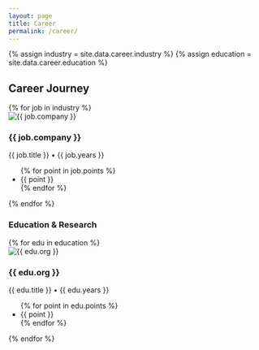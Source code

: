 ```yaml
---
layout: page
title: Career
permalink: /career/
---
```


{% assign industry = site.data.career.industry %}
{% assign education = site.data.career.education %}

<section class="pt-32 pb-20 px-8 md:px-16 bg-white">
  <h2 class="text-3xl font-semibold mb-12 text-center">Career Journey</h2>

  <!-- Timeline -->
  <div class="relative border-l-2 border-gray-200 pl-6 space-y-14">
    {% for job in industry %}
      <div class="relative">
        <div class="absolute -left-3.5 top-1.5 w-3 h-3 bg-blue-600 rounded-full"></div>
        <div class="flex flex-col md:flex-row md:items-start gap-6">
          <div class="flex-shrink-0 w-16 h-16">
            <img src="{{ '/assets/logos/' | append: job.logo | relative_url }}" alt="{{ job.company }}" class="object-contain h-full w-full">
          </div>
          <div>
            <h3 class="text-lg font-bold text-gray-800">{{ job.company }}</h3>
            <p class="text-sm italic text-gray-600 mb-1">{{ job.title }} • {{ job.years }}</p>
            <ul class="list-disc list-inside text-sm text-gray-700">
              {% for point in job.points %}
                <li>{{ point }}</li>
              {% endfor %}
            </ul>
          </div>
        </div>
      </div>
    {% endfor %}
  </div>

  <h3 class="text-xl font-bold text-gray-700 mt-20 mb-6">Education & Research</h3>

  <!-- Education Timeline -->
  <div class="relative border-l-2 border-gray-200 pl-6 space-y-14">
    {% for edu in education %}
      <div class="relative">
        <div class="absolute -left-3.5 top-1.5 w-3 h-3 bg-green-500 rounded-full"></div>
        <div class="flex flex-col md:flex-row md:items-start gap-6">
          <div class="flex-shrink-0 w-16 h-16">
            <img src="{{ '/assets/logos/' | append: edu.logo | relative_url }}" alt="{{ edu.org }}" class="object-contain h-full w-full">
          </div>
          <div>
            <h3 class="text-lg font-bold text-gray-800">{{ edu.org }}</h3>
            <p class="text-sm italic text-gray-600 mb-1">{{ edu.title }} • {{ edu.years }}</p>
            <ul class="list-disc list-inside text-sm text-gray-700">
              {% for point in edu.points %}
                <li>{{ point }}</li>
              {% endfor %}
            </ul>
          </div>
        </div>
      </div>
    {% endfor %}
  </div>
</section>
